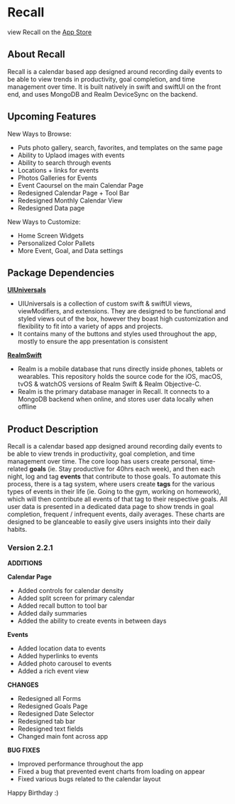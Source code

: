 # Recall

view Recall on the [App Store](https://apps.apple.com/us/app/recall/id6466136108)

## **About Recall**

Recall is a calendar based app designed around recording daily events to be able to view trends in productivity, goal completion, and time management over time. It is built natively in swift and swiftUI on the front end, and uses MongoDB and Realm DeviceSync on the backend.

## **Upcoming Features**

New Ways to Browse:

- Puts photo gallery, search, favorites, and templates on the same page
- Ability to Uplaod images with events
- Ability to search through events
- Locations + links for events
- Photos Galleries for Events
- Event Caoursel on the main Calendar Page
- Redesigned Calendar Page + Tool Bar
- Redesigned Monthly Calendar View
- Redesigned Data page

New Ways to Customize:

- Home Screen Widgets
- Personalized Color Pallets
- More Event, Goal, and Data settings

## **Package Dependencies**

[**UIUniversals**](https://github.com/Brian-Masse/UIUniversals)

- UIUniversals is a collection of custom swift & swiftUI views, viewModifiers, and extensions. They are designed to be functional and styled views out of the box, however they boast high customization and flexibility to fit into a variety of apps and projects.
- It contains many of the buttons and styles used throughout the app, mostly to ensure the app presentation is consistent

[**RealmSwift**](https://github.com/realm/realm-swift)

- Realm is a mobile database that runs directly inside phones, tablets or wearables. This repository holds the source code for the iOS, macOS, tvOS & watchOS versions of Realm Swift & Realm Objective-C.
- Realm is the primary database manager in Recall. It connects to a MongoDB backend when online, and stores user data locally when offline

## **Product Description**

Recall is a calendar based app designed around recording daily events to be able to view trends in productivity, goal completion, and time management over time. The core loop has users create personal, time-related **goals** (ie. Stay productive for 40hrs each week), and then each night, log and tag **events** that contribute to those goals. To automate this process, there is a tag system, where users create **tags** for the various types of events in their life (ie. Going to the gym, working on homework), which will then contribute all events of that tag to their respective goals. All user data is presented in a dedicated data page to show trends in goal completion, frequent / infrequent events, daily averages. These charts are designed to be glanceable to easily give users insights into their daily habits.

### **Version 2.2.1**

**ADDITIONS**

**Calendar Page**

- Added controls for calendar density
- Added split screen for primary calendar
- Added recall button to tool bar
- Added daily summaries
- Added the ability to create events in between days

**Events**

- Added location data to events
- Added hyperlinks to events
- Added photo carousel to events
- Added a rich event view

**CHANGES**

- Redesigned all Forms
- Redesigned Goals Page
- Redesigned Date Selector
- Redesigned tab bar
- Redesigned text fields
- Changed main font across app

**BUG FIXES**

- Improved performance throughout the app
- Fixed a bug that prevented event charts from loading on appear
- Fixed various bugs related to the calendar layout

Happy Birthday :)
